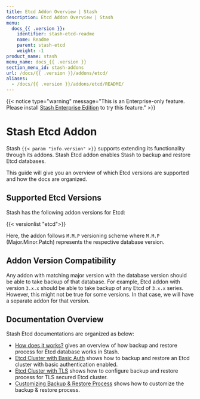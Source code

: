 ```yaml
---
title: Etcd Addon Overview | Stash
description: Etcd Addon Overview | Stash
menu:
  docs_{{ .version }}:
    identifier: stash-etcd-readme
    name: Readme
    parent: stash-etcd
    weight: -1
product_name: stash
menu_name: docs_{{ .version }}
section_menu_id: stash-addons
url: /docs/{{ .version }}/addons/etcd/
aliases:
  - /docs/{{ .version }}/addons/etcd/README/
---
```


{{< notice type="warning" message="This is an Enterprise-only feature. Please install [Stash Enterprise Edition](/docs/setup/install/enterprise.md) to try this feature." >}}

# Stash Etcd Addon

Stash `{{< param "info.version" >}}` supports extending its functionality through its addons. Stash Etcd addon enables Stash to backup and restore Etcd databases.

This guide will give you an overview of which Etcd versions are supported and how the docs are organized.

## Supported Etcd Versions

Stash has the following addon versions for Etcd:

{{< versionlist "etcd">}}

Here, the addon follows `M.M.P` versioning scheme where `M.M.P` (Major.Minor.Patch) represents the respective database version.

## Addon Version Compatibility

Any addon with matching major version with the database version should be able to take backup of that database. For example, Etcd addon with version `3.x.x` should be able to take backup of any Etcd of `3.x.x` series. However, this might not be true for some versions. In that case, we will have a separate addon for that version.

## Documentation Overview

Stash Etcd documentations are organized as below:

- [How does it works?](/docs/addons/etcd/overview/index.md) gives an overview of how backup and restore process for Etcd database works in Stash.
- [Etcd Cluster with Basic Auth](/docs/addons/etcd/basic-auth/index.md) shows how to backup and restore an Etcd cluster with basic authentication enabled.
- [Etcd Cluster with TLS](/docs/addons/etcd/tls/index.md) shows how to configure backup and restore process for TLS secured Etcd cluster.
- [Customizing Backup & Restore Process](/docs/addons/etcd/customization/index.md) shows how to customize the backup & restore process.
